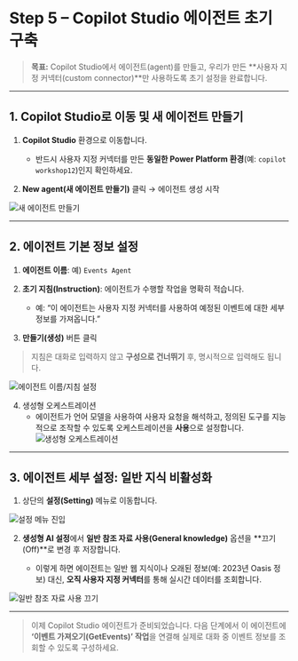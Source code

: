 

# Step 5 – Copilot Studio 에이전트 초기 구축

> **목표:** Copilot Studio에서 에이전트(agent)를 만들고, 우리가 만든 \*\*사용자 지정 커넥터(custom connector)\*\*만 사용하도록 초기 설정을 완료합니다. 

---

## 1. Copilot Studio로 이동 및 새 에이전트 만들기

1. **Copilot Studio** 환경으로 이동합니다.

   * 반드시 사용자 지정 커넥터를 만든 **동일한 Power Platform 환경**(예: `copilot workshop12`)인지 확인하세요.
2. **New agent(새 에이전트 만들기)** 클릭 → 에이전트 생성 시작

![새 에이전트 만들기](https://github.com/user-attachments/assets/505e0623-95f4-489b-9f8e-bbd0fbd0bd20)

---

## 2. 에이전트 기본 정보 설정

1. **에이전트 이름**: 예) `Events Agent`
2. **초기 지침(Instruction)**: 에이전트가 수행할 작업을 명확히 적습니다.

   * 예: “이 에이전트는 사용자 지정 커넥터를 사용하여 예정된 이벤트에 대한 세부 정보를 가져옵니다.”
3. **만들기(생성)** 버튼 클릭

> 지침은 대화로 입력하지 않고 **구성으로 건너뛰기** 후, 명시적으로 입력해도 됩니다.

![에이전트 이름/지침 설정](https://github.com/user-attachments/assets/c1e67486-ff35-4578-98c2-0ccc7a445353)

4. 생성형 오케스트레이션
   * 에이전트가 언어 모델을 사용하여 사용자 요청을 해석하고, 정의된 도구를 지능적으로 조작할 수 있도록 오케스트레이션을 **사용**으로 설정합니다.
![생성형 오케스트레이션](https://github.com/user-attachments/assets/3ac8edf8-0d6e-48d6-bd8e-a0410f00a611)




---

## 3. 에이전트 세부 설정: 일반 지식 비활성화

1. 상단의 **설정(Setting)** 메뉴로 이동합니다.

![설정 메뉴 진입](https://github.com/user-attachments/assets/43f74733-73b0-4b00-b637-b0358966fd87)

2. **생성형 AI 설정**에서 **일반 참조 자료 사용(General knowledge)** 옵션을 \*\*끄기(Off)\*\*로 변경 후 저장합니다.

   * 이렇게 하면 에이전트는 일반 웹 지식이나 오래된 정보(예: 2023년 Oasis 정보) 대신, **오직 사용자 지정 커넥터**를 통해 실시간 데이터를 조회합니다.

![일반 참조 자료 사용 끄기](https://github.com/user-attachments/assets/5d89be62-fa61-42f8-a230-e35e7a641f5e)

---

> 이제 Copilot Studio 에이전트가 준비되었습니다. 다음 단계에서 이 에이전트에 **‘이벤트 가져오기(GetEvents)’ 작업**을 연결해 실제로 대화 중 이벤트 정보를 조회할 수 있도록 구성하세요.
